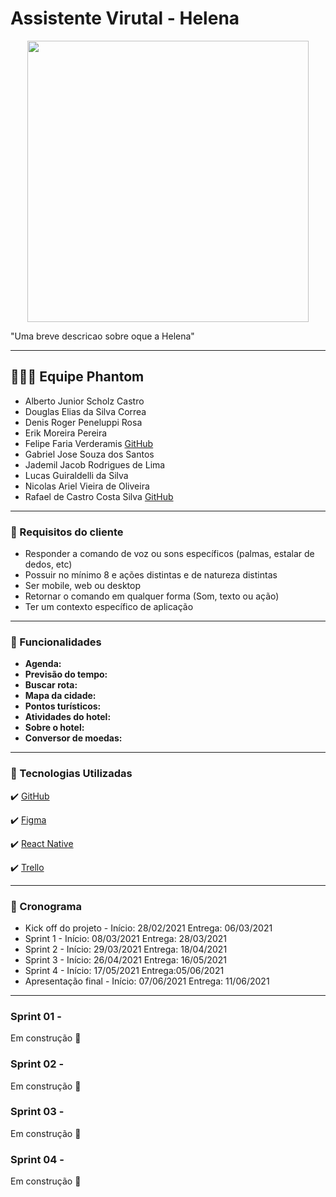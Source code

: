 # Assistente Virutal - Helena 
<p align="center">
<img src="https://i.imgur.com/iIjaJXx.png" width="450px" >
</p>

"Uma breve descricao sobre oque a Helena"

---

 ## 👨🏽‍🎓 Equipe Phantom
* Alberto Junior Scholz Castro
* Douglas Elias da Silva Correa
* Denis Roger Peneluppi Rosa
* Erik Moreira Pereira
* Felipe Faria Verderamis [GitHub](https://github.com/FelipeFariaVerde)
* Gabriel Jose Souza dos Santos
* Jademil Jacob Rodrigues de Lima
* Lucas Guiraldelli da Silva
* Nicolas Ariel Vieira de Oliveira
* Rafael de Castro Costa Silva [GitHub](https://github.com/rafaelcastrow)


---
### 🔔  Requisitos do cliente
 * Responder a comando de voz ou sons específicos (palmas, estalar de dedos, etc)
 * Possuir no mínimo 8 e ações distintas e de natureza distintas
 * Ser mobile, web ou desktop
 * Retornar o comando em qualquer forma (Som, texto ou ação)
 * Ter um contexto específico de aplicação

---

### 📱 Funcionalidades
- **Agenda:** 
- **Previsão do tempo:** 
- **Buscar rota:**
- **Mapa da cidade:**
- **Pontos turísticos:**
- **Atividades do hotel:**
- **Sobre o hotel:**
- **Conversor de moedas:**


---


### 🚀 Tecnologias Utilizadas

✔️ [GitHub](https://github.com)

✔️ [Figma](https://figma.com)

✔️ [React Native](https://reactnative.dev/)

✔️ [Trello](https://trello.com/)

---

### 📅 Cronograma
- Kick off do projeto -  Início: 28/02/2021 Entrega: 06/03/2021
- Sprint 1 - Início: 08/03/2021 Entrega: 28/03/2021
- Sprint 2 - Início: 29/03/2021 Entrega: 18/04/2021
- Sprint 3 - Início: 26/04/2021 Entrega: 16/05/2021
- Sprint 4 - Início: 17/05/2021 Entrega:05/06/2021  
- Apresentação final - Início: 07/06/2021 Entrega: 11/06/2021

---

### Sprint 01 -

Em construção 🚧

### Sprint 02 -
Em construção 🚧
### Sprint 03 -
Em construção 🚧
### Sprint 04 -
Em construção 🚧
